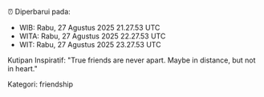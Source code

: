 ⏰ Diperbarui pada:
- WIB: Rabu, 27 Agustus 2025 21.27.53 UTC
- WITA: Rabu, 27 Agustus 2025 22.27.53 UTC
- WIT: Rabu, 27 Agustus 2025 23.27.53 UTC

Kutipan Inspiratif:
"True friends are never apart. Maybe in distance, but not in heart."


Kategori: friendship

